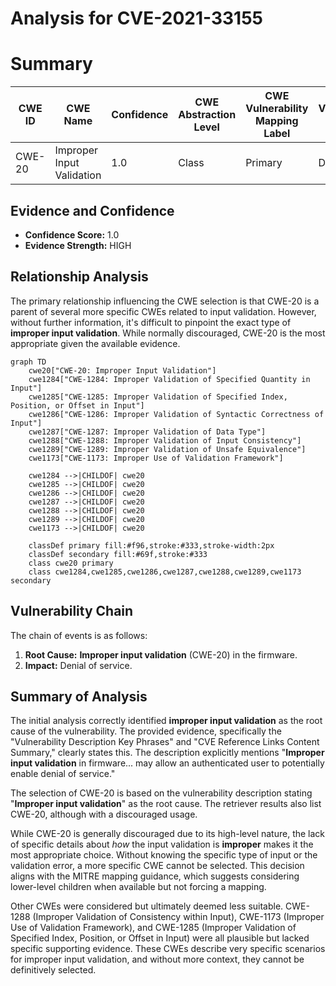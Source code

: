 # Analysis for CVE-2021-33155

# Summary
| CWE ID | CWE Name | Confidence | CWE Abstraction Level | CWE Vulnerability Mapping Label | CWE-Vulnerability Mapping Notes |
|---|---|---|---|---|---|
| CWE-20 | Improper Input Validation | 1.0 | Class | Primary | Discouraged |

## Evidence and Confidence

*   **Confidence Score:** 1.0
*   **Evidence Strength:** HIGH

## Relationship Analysis
The primary relationship influencing the CWE selection is that CWE-20 is a parent of several more specific CWEs related to input validation. However, without further information, it's difficult to pinpoint the exact type of **improper input validation**. While normally discouraged, CWE-20 is the most appropriate given the available evidence.

```mermaid
graph TD
    cwe20["CWE-20: Improper Input Validation"]
    cwe1284["CWE-1284: Improper Validation of Specified Quantity in Input"]
    cwe1285["CWE-1285: Improper Validation of Specified Index, Position, or Offset in Input"]
    cwe1286["CWE-1286: Improper Validation of Syntactic Correctness of Input"]
    cwe1287["CWE-1287: Improper Validation of Data Type"]
    cwe1288["CWE-1288: Improper Validation of Input Consistency"]
    cwe1289["CWE-1289: Improper Validation of Unsafe Equivalence"]
    cwe1173["CWE-1173: Improper Use of Validation Framework"]

    cwe1284 -->|CHILDOF| cwe20
    cwe1285 -->|CHILDOF| cwe20
    cwe1286 -->|CHILDOF| cwe20
    cwe1287 -->|CHILDOF| cwe20
    cwe1288 -->|CHILDOF| cwe20
    cwe1289 -->|CHILDOF| cwe20
    cwe1173 -->|CHILDOF| cwe20

    classDef primary fill:#f96,stroke:#333,stroke-width:2px
    classDef secondary fill:#69f,stroke:#333
    class cwe20 primary
    class cwe1284,cwe1285,cwe1286,cwe1287,cwe1288,cwe1289,cwe1173 secondary
```

## Vulnerability Chain
The chain of events is as follows:
1.  **Root Cause:** **Improper input validation** (CWE-20) in the firmware.
2.  **Impact:** Denial of service.

## Summary of Analysis
The initial analysis correctly identified **improper input validation** as the root cause of the vulnerability. The provided evidence, specifically the "Vulnerability Description Key Phrases" and "CVE Reference Links Content Summary," clearly states this. The description explicitly mentions "**Improper input validation** in firmware... may allow an authenticated user to potentially enable denial of service."

The selection of CWE-20 is based on the vulnerability description stating "**Improper input validation**" as the root cause. The retriever results also list CWE-20, although with a discouraged usage.

While CWE-20 is generally discouraged due to its high-level nature, the lack of specific details about *how* the input validation is **improper** makes it the most appropriate choice. Without knowing the specific type of input or the validation error, a more specific CWE cannot be selected. This decision aligns with the MITRE mapping guidance, which suggests considering lower-level children when available but not forcing a mapping.

Other CWEs were considered but ultimately deemed less suitable. CWE-1288 (Improper Validation of Consistency within Input), CWE-1173 (Improper Use of Validation Framework), and CWE-1285 (Improper Validation of Specified Index, Position, or Offset in Input) were all plausible but lacked specific supporting evidence. These CWEs describe very specific scenarios for improper input validation, and without more context, they cannot be definitively selected.